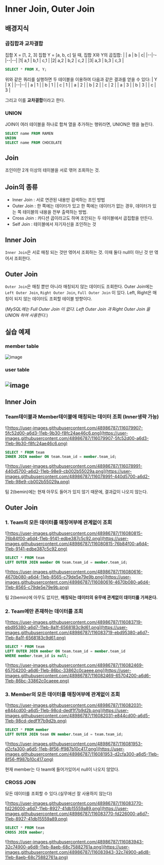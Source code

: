 # Inner Join, Outer Join

## 배경지식
### 곱집합과 교차결합
집합 X = [1, 2, 3]
집합 Y = [a, b, c] 일 때,
집합 X와 Y의 곱집합:
| | a | b | c|
|--|--|--|--|
|1| a,1 | b,1 | c,1 |
|2| a,2 | b,2 | c,2 |
|3| a,3 | b,3 | c,3 |
```sql
SELECT * FROM X, Y;
```
위와 같은 쿼리를 실행하면 두 테이블을 이용하여 다음과 같은 결과를 얻을 수 있다:
| Y | X |
|--|--|
| a | 1 |
| b | 1 |
| c | 1 |
| a | 2 |
| b | 2 |
| c | 2 |
| a | 3 |
| b | 3 |
| c | 3 |

그리고 이를 **교차결합**이라고 한다.

### UNION
JOIN이 여러 테이블을 하나로 합쳐 열을 추가하는 행위라면,
UNION은 행을 늘린다.
```sql
SELECT name FROM RAMEN
UNION
SELECT name FROM CHOCOLATE
```

## Join
조인이란 2개 이상의 테이블을 서로 엮어 조회하는 것.

## Join의 종류

- Inner Join : 서로 연관된 내용만 검색하는 조인 방법
- Outer Join : 한 쪽에는 데이터가 있고 한 쪽에는 데이터가 없는 경우, 데이터가 있는 쪽 테이블의 내용을 전부 출력하는 방법.
- Cross Join : 카디션 곱이라고도 하며 조인되는 두 테이블에서 곱집합을 만든다.
- Self Join : 테이블에서 자기자신을 조인하는 것

## Inner Join
`Inner Join`은 서로 매칭 되는 것만 엮어서 조회하는 것. 이때 둘다 null이 아닌 것 만 엮어서 조회한다.

## Outer Join
`Outer Join`은 매칭 뿐만 아니라 매칭되지 않는 데이터도 조회한다. Outer Join에는 `Left Outer Join`, `Right Outer Join`, `Full Outer Join` 이 있다. Left, Right은 매칭이 되지 않는 데이터도 조회할 테이블 방향이다.

(*MySQL에는 Full Outer Join 이 없다. Left Outer Join 과 Right Outer Join 을 UNION 하여 사용한다.*)

## 실습 예제
### member table
![image](https://user-images.githubusercontent.com/63634505/116237088-c2353080-a79a-11eb-80e5-f0d980a07a0e.png)

### user table
![image](https://user-images.githubusercontent.com/63634505/116237469-38399780-a79b-11eb-8ca4-d02e108b5f68.png)
---
## Inner Join
###  Team테이블과 Member테이블애 매칭되는 데이터 조회 (Inner생략 가능)

![https://user-images.githubusercontent.com/48986787/116079907-5fc52d00-a6d3-11eb-9b30-f8fc24ae46c6.png](https://user-images.githubusercontent.com/48986787/116079907-5fc52d00-a6d3-11eb-9b30-f8fc24ae46c6.png)

```sql
SELECT * FROM team 
INNER JOIN member ON team.team_id = member.team_id;
```

![https://user-images.githubusercontent.com/48986787/116078991-440d5700-a6d2-11eb-98e9-cb002b55029a.png](https://user-images.githubusercontent.com/48986787/116078991-440d5700-a6d2-11eb-98e9-cb002b55029a.png)

팀 2(bemin)에는 현재 아무도 들어가 있지 않기 때문에, 결과값이 나오지 않는다.

## Outer Join
### 1. Team의 모든 데이터를 매칭여부에 관계없이 조회
![https://user-images.githubusercontent.com/48986787/116080815-76b84f00-a6d4-11eb-9141-edbe387c5c92.png](https://user-images.githubusercontent.com/48986787/116080815-76b84f00-a6d4-11eb-9141-edbe387c5c92.png)

```sql
SELECT * FROM team 
LEFT OUTER JOIN member ON team.team_id = member.team_id;
```

![https://user-images.githubusercontent.com/48986787/116080616-4670b080-a6d4-11eb-8565-c79de5e79e9b.png](https://user-images.githubusercontent.com/48986787/116080616-4670b080-a6d4-11eb-8565-c79de5e79e9b.png)

팀 2(bemin)에 아무도 없지만, **매칭되는 데이터의 유무에 관계없이 데이터를 가져온다.**

### 2. Team에만 존재하는 데이터를 조회
![https://user-images.githubusercontent.com/48986787/116083719-ebd95380-a6d7-11eb-8a1f-6568183c9d61.png](https://user-images.githubusercontent.com/48986787/116083719-ebd95380-a6d7-11eb-8a1f-6568183c9d61.png)

```sql
SELECT * FROM team 
LEFT OUTER JOIN member ON team.team_id = member.team_id
WHERE member.team_id is null;
```

![https://user-images.githubusercontent.com/48986787/116082469-65704200-a6d6-11eb-86bc-33862c0caeee.png](https://user-images.githubusercontent.com/48986787/116082469-65704200-a6d6-11eb-86bc-33862c0caeee.png)

### 3. Member의 모든 데이터를 매칭여부에 관계없이 조회

![https://user-images.githubusercontent.com/48986787/116082031-e844cd00-a6d5-11eb-98cd-dedf1f7b9d2b.png](https://user-images.githubusercontent.com/48986787/116082031-e844cd00-a6d5-11eb-98cd-dedf1f7b9d2b.png)

```sql
SELECT * FROM member 
LEFT OUTER JOIN team ON member.team_id = team.team_id;
```

![https://user-images.githubusercontent.com/48986787/116081953-d2cfa300-a6d5-11eb-8f56-ff987b10c417.png](https://user-images.githubusercontent.com/48986787/116081953-d2cfa300-a6d5-11eb-8f56-ff987b10c417.png)

현재 member는 다 team에 들어가있어서 null이 나오지 않았다.

### CROSS JOIN

모든 데이터를 조회할 수 있다.(실무에선 잘 사용하지 않는다)

![https://user-images.githubusercontent.com/48986787/116083770-fd226000-a6d7-11eb-8927-41db15559a89.png](https://user-images.githubusercontent.com/48986787/116083770-fd226000-a6d7-11eb-8927-41db15559a89.png)

```sql
SELECT * FROM team 
CROSS JOIN member;
```

![https://user-images.githubusercontent.com/48986787/116083943-32c74900-a6d8-11eb-8aeb-68c75882761a.png](https://user-images.githubusercontent.com/48986787/116083943-32c74900-a6d8-11eb-8aeb-68c75882761a.png)